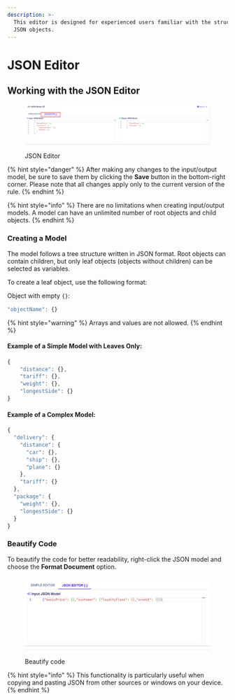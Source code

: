 ```yaml
---
description: >-
  This editor is designed for experienced users familiar with the structure of
  JSON objects.
---
```


# JSON Editor

## Working with the JSON Editor

<figure><img src="../../.gitbook/assets/json editor.png" alt=""><figcaption><p>JSON Editor</p></figcaption></figure>

{% hint style="danger" %}
After making any changes to the input/output model, be sure to save them by clicking the **Save** button in the bottom-right corner. Please note that all changes apply only to the current version of the rule.
{% endhint %}

{% hint style="info" %}
There are no limitations when creating input/output models. A model can have an unlimited number of root objects and child objects.
{% endhint %}

### Creating a Model

The model follows a tree structure written in JSON format. Root objects can contain children, but only leaf objects (objects without children) can be selected as variables.

To create a leaf object, use the following format:

Object with empty `{}`:

```javascript
"objectName": {}
```

{% hint style="warning" %}
Arrays and values are not allowed.
{% endhint %}

#### Example of a Simple Model with Leaves Only:

```javascript
{
    "distance": {},
    "tariff": {},
    "weight": {},
    "longestSide": {}
}
```

#### Example of a Complex Model:

```javascript
{
  "delivery": {
    "distance": {
      "car": {},
      "ship": {},
      "plane": {}
    },
    "tariff": {}
  },
  "package": {
    "weight": {},
    "longestSide": {}
  }
}
```

### Beautify Code

To beautify the code for better readability, right-click the JSON model and choose the **Format Document** option.

<figure><img src="../../.gitbook/assets/Beautify code.gif" alt=""><figcaption><p>Beautify code</p></figcaption></figure>

{% hint style="info" %}
This functionality is particularly useful when copying and pasting JSON from other sources or windows on your device.
{% endhint %}
